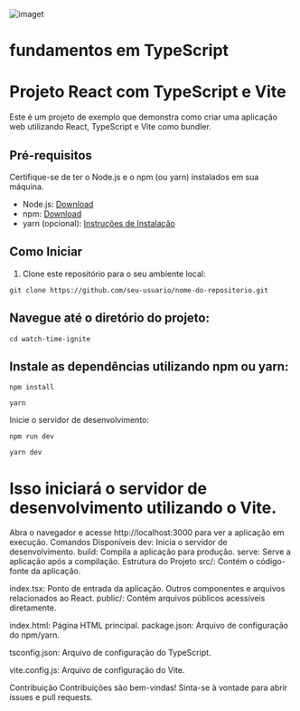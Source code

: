 ![image](https://github.com/Inacioluz/Ignite-time/assets/108021488/0403718d-589e-4c1c-9c23-b3d13f4005ca)t

# fundamentos em TypeScript

# Projeto React com TypeScript e Vite

Este é um projeto de exemplo que demonstra como criar uma aplicação web utilizando React, TypeScript e Vite como bundler.

## Pré-requisitos

Certifique-se de ter o Node.js e o npm (ou yarn) instalados em sua máquina.

- Node.js: [Download](https://nodejs.org/)
- npm: [Download](https://www.npmjs.com/get-npm)
- yarn (opcional): [Instruções de Instalação](https://classic.yarnpkg.com/en/docs/install/)

## Como Iniciar

1. Clone este repositório para o seu ambiente local:

```
git clone https://github.com/seu-usuario/nome-do-repositorio.git
```
## Navegue até o diretório do projeto:

```
cd watch-time-ignite
```
## Instale as dependências utilizando npm ou yarn:

```
npm install
```
```
yarn
```

Inicie o servidor de desenvolvimento:
```
npm run dev
```
```
yarn dev
```

# Isso iniciará o servidor de desenvolvimento utilizando o Vite.

Abra o navegador e acesse http://localhost:3000 para ver a aplicação em execução.
Comandos Disponíveis
dev: Inicia o servidor de desenvolvimento.
build: Compila a aplicação para produção.
serve: Serve a aplicação após a compilação.
Estrutura do Projeto
src/: Contém o código-fonte da aplicação.

index.tsx: Ponto de entrada da aplicação.
Outros componentes e arquivos relacionados ao React.
public/: Contém arquivos públicos acessíveis diretamente.

index.html: Página HTML principal.
package.json: Arquivo de configuração do npm/yarn.

tsconfig.json: Arquivo de configuração do TypeScript.

vite.config.js: Arquivo de configuração do Vite.

Contribuição
Contribuições são bem-vindas! Sinta-se à vontade para abrir issues e pull requests.
